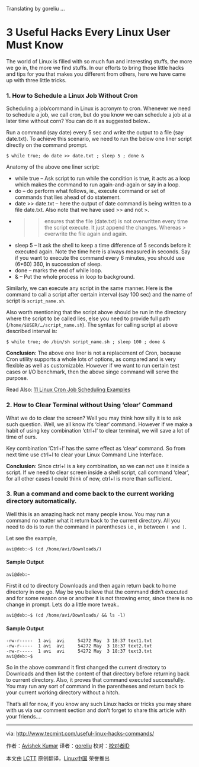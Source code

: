 Translating by goreliu ...

3 Useful Hacks Every Linux User Must Know
================================================================================
The world of Linux is filled with so much fun and interesting stuffs, the more we go in, the more we find stuffs. In our efforts to bring those little hacks and tips for you that makes you different from others, here we have came up with three little tricks.

### 1. How to Schedule a Linux Job Without Cron ###

Scheduling a job/command in Linux is acronym to cron. Whenever we need to schedule a job, we call cron, but do you know we can schedule a job at a later time without corn? You can do it as suggested below..

Run a command (say date) every 5 sec and write the output to a file (say date.txt). To achieve this scenario, we need to run the below one liner script directly on the command prompt.

    $ while true; do date >> date.txt ; sleep 5 ; done &

Anatomy of the above one liner script:

- while true – Ask script to run while the condition is true, it acts as a loop which makes the command to run again-and-again or say in a loop.
- do – do perform what follows, ie., execute command or set of commands that lies ahead of do statement.
- date >> date.txt – here the output of date command is being written to a file date.txt. Also note that we have used >> and not >.
- >> ensures that the file (date.txt) is not overwritten every time the script execute. It just append the changes. Whereas > overwrite the file again and again.
- sleep 5 – It ask the shell to keep a time difference of 5 seconds before it executed again. Note the time here is always measured in seconds. Say if you want to execute the command every 6 minutes, you should use (6*60) 360, in succession of sleep.
- done – marks the end of while loop.
- & – Put the whole process in loop to background.

Similarly, we can execute any script in the same manner. Here is the command to call a script after certain interval (say 100 sec) and the name of script is `script_name.sh`.

Also worth mentioning that the script above should be run in the directory where the script to be called lies, else you need to provide full path (`/home/$USER/…/script_name.sh`). The syntax for calling script at above described interval is:

    $ while true; do /bin/sh script_name.sh ; sleep 100 ; done &

**Conclusion**: The above one liner is not a replacement of Cron, because Cron utility supports a whole lots of options, as compared and is very flexible as well as customizable. However if we want to run certain test cases or I/O benchmark, then the above singe command will serve the purpose.

Read Also: [11 Linux Cron Job Scheduling Examples][1]

### 2. How to Clear Terminal without Using ‘clear’ Command ###

What we do to clear the screen? Well you may think how silly it is to ask such question. Well, we all know it’s ‘clear‘ command. However if we make a habit of using key combination ‘ctrl+l‘ to clear terminal, we will save a lot of time of ours.

Key combination ‘Ctrl+l‘ has the same effect as ‘clear‘ command. So from next time use ctrl+l to clear your Linux Command Line Interface.

**Conclusion**: Since ctrl+l is a key combination, so we can not use it inside a script. If we need to clear screen inside a shell script, call command ‘clear’, for all other cases I could think of now, ctrl+l is more than sufficient.

### 3. Run a command and come back to the current working directory automatically. ###

Well this is an amazing hack not many people know. You may run a command no matter what it return back to the current directory. All you need to do is to run the command in parentheses i.e., in between `( and )`.

Let see the example,

    avi@deb:~$ (cd /home/avi/Downloads/)

#### Sample Output ####

    avi@deb:~

First it cd to directory Downloads and then again return back to home directory in one go. May be you believe that the command didn’t executed and for some reason one or another it is not throwing error, since there is no change in prompt. Lets do a little more tweak..

    avi@deb:~$ (cd /home/avi/Downloads/ && ls -l)

#### Sample Output ####

    -rw-r-----  1 avi  avi     54272 May  3 18:37 text1.txt
    -rw-r-----  1 avi  avi     54272 May  3 18:37 text2.txt
    -rw-r-----  1 avi  avi     54272 May  3 18:37 text3.txt
    avi@deb:~$

So in the above command it first changed the current directory to Downloads and then list the content of that directory before returning back to current directory. Also, it proves that command executed successfully. You may run any sort of command in the parentheses and return back to your current working directory without a hitch.

That’s all for now, if you know any such Linux hacks or tricks you may share with us via our comment section and don’t forget to share this article with your friends….

--------------------------------------------------------------------------------

via: http://www.tecmint.com/useful-linux-hacks-commands/

作者：[Avishek Kumar][a]
译者：[goreliu](https://github.com/goreliu)
校对：[校对者ID](https://github.com/校对者ID)

本文由 [LCTT](https://github.com/LCTT/TranslateProject) 原创翻译，[Linux中国](https://linux.cn/) 荣誉推出

[a]:http://www.tecmint.com/author/avishek/
[1]:http://www.tecmint.com/11-cron-scheduling-task-examples-in-linux/